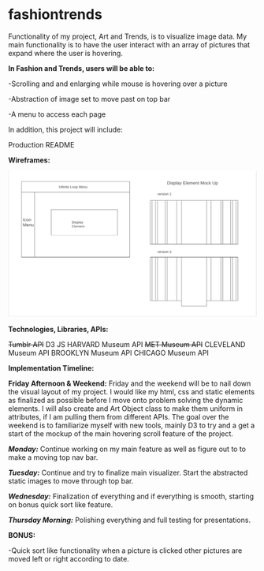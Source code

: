 # fashiontrends
Functionality of my project, Art and Trends, is to visualize image data. My main functionality is to have the user interact with an array of pictures that expand where the user is hovering.




__In Fashion and Trends, users will be able to:__

-Scrolling and and enlarging while mouse is hovering over a picture

-Abstraction of image set to move past on top bar

-A menu to access each page

In addition, this project will include:

Production README



__Wireframes:__

![wireframe image](assets/wireframe.png)



__Technologies, Libraries, APIs:__

~~Tumblr API~~
D3 JS
HARVARD Museum API
~~MET Museum API~~
CLEVELAND Museum API
BROOKLYN Museum API
CHICAGO Museum API




__Implementation Timeline:__

__Friday Afternoon & Weekend:__
Friday and the weekend will be to nail down the visual layout of my project. I would like my html, css and static elements as finalized as possible before I move onto problem solving the dynamic elements. I will also create and Art Object class to make them uniform in attributes, if I am pulling them from different APIs.
The goal over the weekend is to familiarize myself with new tools, mainly D3 to try and a get a start of the mockup of the main hovering scroll feature of the project.
 

***Monday:***
Continue working on my main feature as well as figure out to to make a moving top nav bar. 

***Tuesday:***
Continue and try to finalize main visualizer. Start the abstracted static images to move through top bar.

***Wednesday:***
Finalization of everything and if everything is smooth, starting on bonus quick sort like feature.

***Thursday Morning:***
Polishing everything and full testing for presentations.


__BONUS:__

-Quick sort like functionality when a picture is clicked other pictures are moved left or right according to date.

